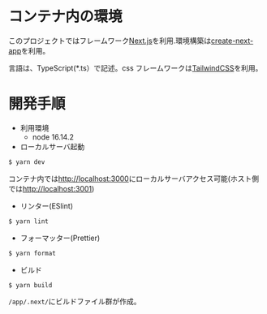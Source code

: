 # コンテナ内の環境

このプロジェクトではフレームワーク[Next.js](https://nextjs.org/)を利用.環境構築は[create-next-app](https://github.com/vercel/next.js/tree/canary/packages/create-next-app)を利用。

言語は、TypeScript(\*.ts）で記述。css フレームワークは[TailwindCSS](https://tailwindcss.com/)を利用。

# 開発手順

- 利用環境
  - node 16.14.2
- ローカルサーバ起動

```sh
$ yarn dev
```

コンテナ内では[http://localhost:3000](http://localhost:3000)にローカルサーバアクセス可能(ホスト側では[http://localhost:3001](http://localhost:3001))

- リンター(ESlint)

```sh
$ yarn lint
```

- フォーマッター(Prettier)

```sh
$ yarn format
```

- ビルド

```sh
$ yarn build
```

`/app/.next/`にビルドファイル群が作成。
